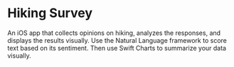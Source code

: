 # Hiking Survey
An iOS app that collects opinions on hiking, analyzes the responses, and displays the results visually. Use the Natural Language framework to score text based on its sentiment. Then use Swift Charts to summarize your data visually.
